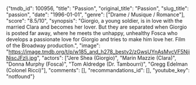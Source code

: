 {"tmdb_id": 100956, "title": "Passion", "original_title": "Passion", "slug_title": "passion", "date": "1996-01-01", "genre": ["Drame / Musique / Romance"], "score": "8.5/10", "synopsis": "Giorgio, a young soldier, is in love with the married Clara and becomes her lover.  But they are separated when Giorgio is posted far away, where he meets the unhappy, unhealthy Fosca who develops a passionate love for Giorgio and tries to make him love her. Film of the Broadway production.", "image": "https://image.tmdb.org/t/p/w185_and_h278_bestv2/zGwsUYnAsMvcVF5NjiNiscJFzlj.jpg", "actors": ["Jere Shea (Giorgio)", "Marin Mazzie (Clara)", "Donna Murphy (Fosca)", "Tom Aldredge (Dr. Tambourri)", "Gregg Edelman (Colonel Ricci)"], "comments": [], "recommandations_id": [], "youtube_key": "notfound"}